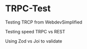 # TRPC-Test
Testing TRCP from WebdevSimplified

Testing speed TRPC vs REST

Using Zod vs Joi to validate
